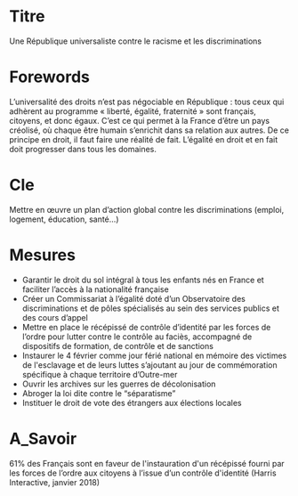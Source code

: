 # Titre

Une République universaliste contre le racisme et les discriminations
# Forewords

L’universalité des droits n’est pas négociable en République : tous ceux qui adhèrent au programme « liberté, égalité, fraternité » sont français, citoyens, et donc égaux. C’est ce qui permet à la France d’être un pays créolisé, où chaque être humain s’enrichit dans sa relation aux autres. De ce principe en droit, il faut faire une réalité de fait. L’égalité en droit et en fait doit progresser dans tous les domaines.

# Cle

Mettre en œuvre un plan d’action global contre les discriminations (emploi, logement, éducation, santé…)
# Mesures

* Garantir le droit du sol intégral à tous les enfants nés en France et faciliter l’accès à la nationalité française
* Créer un Commissariat à l’égalité doté d’un Observatoire des discriminations et de pôles spécialisés au sein des services publics et des cours d’appel
* Mettre en place le récépissé de contrôle d’identité par les forces de l’ordre pour lutter contre le contrôle au faciès, accompagné de dispositifs de formation, de contrôle et de sanctions
* Instaurer le 4 février comme jour férié national en mémoire des victimes de l'esclavage et de leurs luttes s’ajoutant au jour de commémoration spécifique à chaque territoire d’Outre-mer
* Ouvrir les archives sur les guerres de décolonisation
* Abroger la loi dite contre le “séparatisme”
* Instituer le droit de vote des étrangers aux élections locales
# A_Savoir

61% des Français sont en faveur de l'instauration d'un récépissé fourni par les forces de l’ordre aux citoyens à l’issue d’un contrôle d'identité (Harris Interactive, janvier 2018)